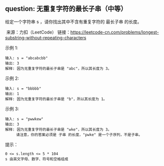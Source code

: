 ## question: 无重复字符的最长子串（中等）
给定一个字符串 s ，请你找出其中不含有重复字符的 最长子串 的长度。

 来源：力扣（LeetCode）
 链接：https://leetcode-cn.com/problems/longest-substring-without-repeating-characters

示例 1:

```text
输入: s = "abcabcbb"
输出: 3 
解释: 因为无重复字符的最长子串是 "abc"，所以其长度为 3。
```

示例 2:

```text
输入: s = "bbbbb"
输出: 1
解释: 因为无重复字符的最长子串是 "b"，所以其长度为 1。
```

示例 3:

```text
输入: s = "pwwkew"
输出: 3
解释: 因为无重复字符的最长子串是 "wke"，所以其长度为 3。
     请注意，你的答案必须是 子串 的长度，"pwke" 是一个子序列，不是子串。
```

提示：
```text
0 <= s.length <= 5 * 104
s 由英文字母、数字、符号和空格组成
```